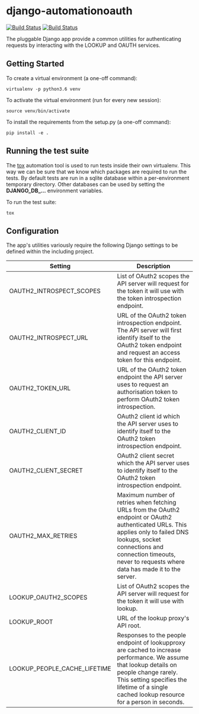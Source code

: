 # django-automationoauth

[![Build Status](https://travis-ci.org/uisautomation/django-automationoauth.svg?branch=master)](https://travis-ci.org/uisautomation/django-automationoauth)
[![Build Status](https://codecov.io/gh/uisautomation/django-automationoauth/branch/master/graph/badge.svg)](https://codecov.io/gh/uisautomation/django-automationoauth)

The pluggable Django app provide a common utilities for authenticating requests
by interacting with the LOOKUP and OAUTH services.

## Getting Started

To create a virtual environment (a one-off command):

```
virtualenv -p python3.6 venv
```

To activate the virtual environment (run for every new session):

```
source venv/bin/activate
```

To install the requirements from the setup.py (a one-off command):

```
pip install -e .
```

## Running the test suite

The [tox](https://tox.readthedocs.io/) automation tool is used to run tests
inside their own virtualenv. This way we can be sure that we know which packages
are required to run the tests. By default tests are run in a sqlite database
within a per-environment temporary directory. Other databases can be used by
setting the **DJANGO_DB_...** environment variables.

To run the test suite:

```
tox
```

## Configuration

The app's utilities variously require the following Django settings to
be defined within the including project.

| Setting | Description |
| ------- | ----------- |
| OAUTH2_INTROSPECT_SCOPES | List of OAuth2 scopes the API server will request for the token it will use with the token introspection endpoint. |
| OAUTH2_INTROSPECT_URL | URL of the OAuth2 token introspection endpoint. The API server will first identify itself to the OAuth2 token endpoint and request an access token for this endpoint. |
| OAUTH2_TOKEN_URL | URL of the OAuth2 token endpoint the API server uses to request an authorisation token to perform OAuth2 token introspection. |
| OAUTH2_CLIENT_ID | OAuth2 client id which the API server uses to identify itself to the OAuth2 token introspection endpoint. |
| OAUTH2_CLIENT_SECRET | OAuth2 client secret which the API server uses to identify itself to the OAuth2 token introspection endpoint. |
| OAUTH2_MAX_RETRIES | Maximum number of retries when fetching URLs from the OAuth2 endpoint or OAuth2 authenticated URLs. This applies only to failed DNS lookups, socket connections and connection timeouts, never to requests where data has made it to the server. |
| LOOKUP_OAUTH2_SCOPES | List of OAuth2 scopes the API server will request for the token it will use with lookup. |
| LOOKUP_ROOT | URL of the lookup proxy's API root. |
| LOOKUP_PEOPLE_CACHE_LIFETIME | Responses to the people endpoint of lookupproxy are cached to increase performance. We assume that lookup details on people change rarely. This setting specifies the lifetime of a single cached lookup resource for a person in seconds. |
